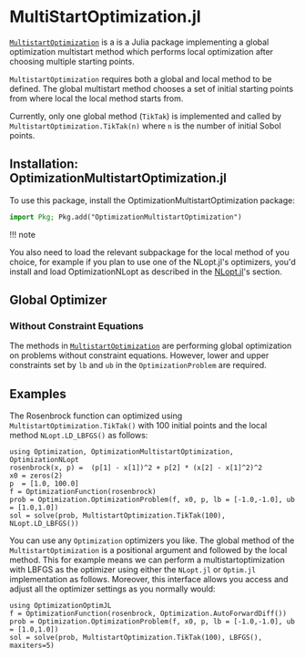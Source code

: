 # MultiStartOptimization.jl
[`MultistartOptimization`](https://github.com/tpapp/MultistartOptimization.jl) is a is a Julia package implementing a global optimization multistart method which performs local optimization after choosing multiple starting points.

`MultistartOptimization` requires both a global and local method to be defined. The global multistart method chooses a set of initial starting points from where local the local method starts from.

Currently, only one global method (`TikTak`) is implemented and called by `MultistartOptimization.TikTak(n)` where `n` is the number of initial Sobol points. 

## Installation: OptimizationMultistartOptimization.jl

To use this package, install the OptimizationMultistartOptimization package:

```julia
import Pkg; Pkg.add("OptimizationMultistartOptimization")
```
!!! note

  You also need to load the relevant subpackage for the local method of you choice, for example if you plan to use one of the NLopt.jl's optimizers, you'd install and load OptimizationNLopt as described in the [NLopt.jl](@ref)'s section.

## Global Optimizer
### Without Constraint Equations

The methods in [`MultistartOptimization`](https://github.com/tpapp/MultistartOptimization.jl) are performing global optimization on problems without
constraint equations. However, lower and upper constraints set by `lb` and `ub` in the `OptimizationProblem` are required.

## Examples 

The Rosenbrock function can optimized using `MultistartOptimization.TikTak()` with 100 initial points and the local method `NLopt.LD_LBFGS()` as follows:

```@example MultiStart
using Optimization, OptimizationMultistartOptimization, OptimizationNLopt
rosenbrock(x, p) =  (p[1] - x[1])^2 + p[2] * (x[2] - x[1]^2)^2
x0 = zeros(2)
p  = [1.0, 100.0]
f = OptimizationFunction(rosenbrock)
prob = Optimization.OptimizationProblem(f, x0, p, lb = [-1.0,-1.0], ub = [1.0,1.0])
sol = solve(prob, MultistartOptimization.TikTak(100), NLopt.LD_LBFGS())
```

You can use any `Optimization` optimizers you like. The global method of the `MultistartOptimization` is a positional argument and followed by the local method. This for example means we can perform a multistartoptimization with LBFGS as the optimizer using either the `NLopt.jl` or `Optim.jl` implementation as follows. Moreover, this interface allows you access and adjust all the optimizer settings as you normally would:

```@example MultiStart
using OptimizationOptimJL
f = OptimizationFunction(rosenbrock, Optimization.AutoForwardDiff())
prob = Optimization.OptimizationProblem(f, x0, p, lb = [-1.0,-1.0], ub = [1.0,1.0])
sol = solve(prob, MultistartOptimization.TikTak(100), LBFGS(), maxiters=5)
```
